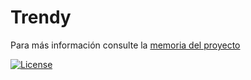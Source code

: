 Trendy
======
Para más información consulte la [memoria del proyecto](http://blog.sergiocancelo.es/wp-content/uploads/2014/09/root.pdf "Memoria del proyecto")

[![License](https://i.creativecommons.org/l/by-nc-sa/4.0/88x31.png)](http://creativecommons.org/licenses/by-nc-sa/4.0/)
